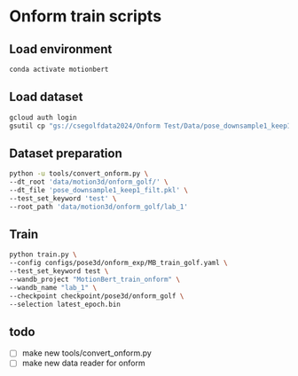# Onform train scripts

## Load environment
```bash
conda activate motionbert
```

## Load dataset
```bash
gcloud auth login
gsutil cp "gs://csegolfdata2024/Onform Test/Data/pose_downsample1_keep1_filt.pkl" pose_downsample1_keep1_filt.pkl
```

## Dataset preparation
```bash
python -u tools/convert_onform.py \
--dt_root 'data/motion3d/onform_golf/' \
--dt_file 'pose_downsample1_keep1_filt.pkl' \
--test_set_keyword 'test' \
--root_path 'data/motion3d/onform_golf/lab_1' 
```

## Train

```bash
python train.py \
--config configs/pose3d/onform_exp/MB_train_golf.yaml \
--test_set_keyword test \
--wandb_project "MotionBert_train_onform" \
--wandb_name "lab_1" \
--checkpoint checkpoint/pose3d/onform_golf \
--selection latest_epoch.bin
```


## todo
- [ ] make new tools/convert_onform.py
- [ ] make new data reader for onform
